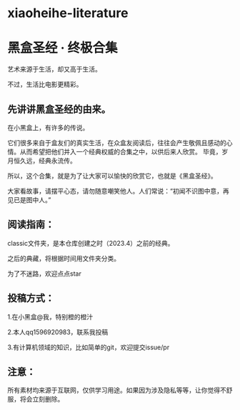 # xiaoheihe-literature
# 黑盒圣经 · 终极合集


艺术来源于生活，却又高于生活。

不过，生活比电影更精彩。





## 先讲讲黑盒圣经的由来。

在小黑盒上，有许多的传说。

它们很多来自于盒友们的真实生活，在众盒友阅读后，往往会产生敬佩且感动的心情。从而希望把他们并入一个经典权威的合集之中，以供后来人欣赏。
毕竟，岁月恒久远，经典永流传。

所以，这个合集，就是为了让大家可以愉快的欣赏它，也就是《黑盒圣经》。

大家看故事，请摆平心态，请勿随意嘲笑他人。人们常说：“初闻不识图中意，再见已是图中人。”


## 阅读指南：
classic文件夹，是本仓库创建之时（2023.4）之前的经典。

之后的典藏，将根据时间用文件夹分类。

为了不迷路，欢迎点点star


## 投稿方式：
1.在小黑盒@我，特别橙的橙汁

2.本人qq1596920983，联系我投稿

3.有计算机领域的知识，比如简单的git，欢迎提交issue/pr


## 注意：
所有素材均来源于互联网，仅供学习用途。如果因为涉及隐私等等，让你觉得不舒服，将会立刻删除。

